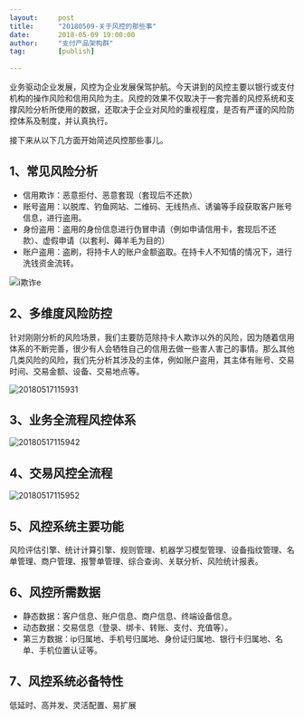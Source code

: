 ```yaml
---                                                                         
layout:     post                                            
title:      "20180509-关于风控的那些事"                                                                           
date:       2018-05-09 19:00:00                                                                           
author:     "支付产品架构群"                                      
tag:		[publish] 
                               
--- 
```


业务驱动企业发展，风控为企业发展保驾护航。今天讲到的风控主要以银行或支付机构的操作风险和信用风险为主。风控的效果不仅取决于一套完善的风控系统和支撑风险分析所使用的数据，还取决于企业对风险的重视程度，是否有严谨的风险防控体系及制度，并认真执行。

接下来从以下几方面开始简述风控那些事儿。


## 1、常见风险分析  

- 信用欺诈：恶意拒付、恶意套现（套现后不还款）  
- 账号盗用：以脱库、钓鱼网站、二维码、无线热点、诱骗等手段获取客户账号信息，进行盗用。  
- 身份盗用：盗用的身份信息进行伪冒申请（例如申请信用卡，套现后不还款）、虚假申请（以套利、薅羊毛为目的）  
-  账户盗用：盗刷，将持卡人的账户金额盗取。在持卡人不知情的情况下，进行洗钱资金流转。  

![i欺诈e](http://static.cocolian.org/img/20180517/20180517115639.png)

## 2、多维度风险防控  

针对刚刚分析的风险场景，我们主要防范除持卡人欺诈以外的风险，因为随着信用体系的不断完善，很少有人会牺牲自己的信用去做一些害人害己的事情。那么其他几类风险的风险，我们先分析其涉及的主体，例如账户盗用，其主体有账号、交易时间、交易金额、设备、交易地点等。

![20180517115931](http://static.cocolian.org/img/20180517/20180517115931.png)


## 3、业务全流程风控体系  

![20180517115942](http://static.cocolian.org/img/20180517/20180517115942.png)


## 4、交易风控全流程  
![20180517115952](http://static.cocolian.org/img/20180517/20180517115952.png)

## 5、风控系统主要功能  

风险评估引擎、统计计算引擎、规则管理、机器学习模型管理、设备指纹管理、名单管理、商户管理、报警单管理、综合查询、关联分析、风险统计报表。

## 6、风控所需数据  

- 静态数据：客户信息、账户信息、商户信息、终端设备信息。
- 动态数据：交易信息（登录、绑卡、转账、支付、充值等）。
- 第三方数据：ip归属地、手机号归属地、身份证归属地、银行卡归属地、名单、手机位置认证等。

## 7、风控系统必备特性

低延时、高并发、灵活配置、易扩展